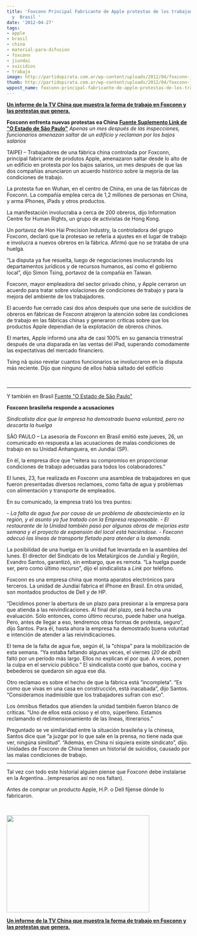 ```yaml
---
title: 'Foxconn Principal Fabricante de Apple protestas de los trabajadores en China
  y  Brasil '
date: '2012-04-27'
tags:
- apple
- brasil
- china
- material-para-difusion
- foxconn
- jiundai
- suicidios
- trabajo
image: http://partidopirata.com.ar/wp-content/uploads/2012/04/foxconn-jundiai-andre-lessa_AE.jpg
thumb: http://partidopirata.com.ar/wp-content/uploads/2012/04/foxconn-jundiai-andre-lessa_AE-150x150.jpg
wppost_name: foxconn-principal-fabricante-de-apple-protestas-de-los-trabajadores-en-china-y-brasil
---
```


<strong><a href="http://partido-pirata.blogspot.com.ar/2012/01/foxconn-donde-sus-empleados-se-suicidan.html">Un informe de la TV China que muestra la forma de trabajo en Foxconn y las protestas que genera.</a></strong>

<strong>Foxconn enfrenta nuevas protestas ea China</strong>
<strong><a href="http://blogs.estadao.com.br/link/trabalhadores-da-foxconn-protestam-na-china/" target="_blank">Fuente Suplemento Link de "O Estado de São Paulo"</a></strong>
<em>Apenas un mes después de las inspecciones, funcionarios amenazan saltar de un edifício y reclaman por los bajos salarios</em>

TAIPEI – Trabajadores de una fábrica china controlada por Foxconn, principal fabricante de produtos Apple, amenazaron saltar desde lo alto de un edificio en protesta por los bajos salarios, un mes después de que las dos compañías anunciaron un acuerdo histórico sobre la mejoría de las condiciones de trabajo.

La protesta fue en Wuhan, en el centro de China, en una de las fábricas de Foxconn. La compañía emplea cerca de 1,2 millones de personas en China, y arma iPhones, iPads y otros productos.

La manifestación involucraba a cerca de 200 obreros, dijo Information Centre for Human Rights, un grupo de activistas de Hong Kong.

Un portavoz de Hon Hai Precision Industry, la controladora del grupo Foxconn, declaró que la protesao se referia a ajustes en el lugar de trabajo e involucra a nuevos obreros en la fábrica. Afirmó que no se trataba de una huelga.

“La disputa ya fue resuelta, luego de negociaciones involucrando los departamentos jurídicos y de recursos humanos, así como el gobierno local”, dijo Simon Tsing, portavoz de la compañía en Taiwan.

Foxconn, mayor empleadora del sector privado chino, y Apple cerraron un acuerdo para tratar sobre violaciones de condiciones de trabajo y para la mejora del ambiente de los trabajadores.

El acuerdo fue cerrado casi dos años después que una serie de suicidios de obreros en fábricas de Foxconn atrajeron la atención sobre las condiciones de trabajo en las fábricas chinas y generaron críticas sobre que los productos Apple dependian de la explotación de obreros chinos.

El martes, Apple informó una alta de casi 100% en su ganancia trimestral después de una disparada en las ventas del iPad, superando comodamente las expectativas del mercado financiero.

Tsing nã quiso revelar cuantos funcionarios se involucraron en la disputa más reciente. Dijo que ninguno de ellos habia saltado del edificio

&nbsp;

<hr />

Y también en Brasil
<a href="http://blogs.estadao.com.br/link/greve-na-foxconn-seria-ultimo-recurso/" target="_blank">Fuente "O Estado de São Paulo"</a>

<strong>Foxconn brasileña responde a acusaciones</strong>

<em>Sindicalista dice que la empresa ha demostrado buena voluntad, pero no descarta la huelga</em>

SÃO PAULO – La asesoria de Foxconn en Brasil emitió este jueves, 26, un comunicado en respuesta a las acusaciones de malas condiciones de trabajo en su Unidad Anhanguera, en Jundiaí (SP).

En él, la empresa dice que “reitera su compromiso en proporcionar condiciones de trabajo adecuadas para todos los colaboradores.”

El lunes, 23, fue realizada en Foxconn una asamblea de trabajadores en que fueron presentadas diversos reclamoes, como falta de agua y problemas con alimentación y transporte de empleados.

En su comunicado, la empresa trató los tres puntos:

<em>- La falta de agua fue por causa de un problema de abastecimiento en la región, y el asunto ya fue tratado con la Empresa responsable.</em>
<em>- El restaurante de la Unidad también pasó por algunas obras de mejorias esta semana y el proyecto de expansión del local está haciéndose.</em>
<em>- Foxconn adecuó las líneas de transporte fletado para atender a la demanda.</em>

La posibilidad de una huelga en la unidad fue levantada en la asamblea del lunes. El director del Sindicato de los Metalúrgicos de Jundiaí y Región, Evandro Santos, garantizó, sin embargo, que es remota. “La huelga puede ser, pero como último recurso”, dijo el sindicalista a <em>Link</em> por teléfono.

Foxconn es una empresa china que monta aparatos electrónicos para terceros. La unidad de Jundiaí fabrica el iPhone en Brasil. En otra unidad, son montados productos de Dell y de HP.

“Decidimos poner la abertura de un plazo para presionar a la empresa para que atienda a las reivindicaciones. Al final del plazo, será hecha una evaluación. Sólo entonces, como último recurso, puede haber una huelga. Pero, antes de llegar a eso, tendremos otras formas de protesta, seguro”, dijo Santos. Para él, hasta ahora la empresa ha demostrado buena voluntad e intención de atender a las reivindicaciones.

El tema de la falta de agua fue, según él, la "chispa" para la mobilización de esta semana. “Ya estaba faltando algunas veces, el viernes (<em>20 de abril</em>) faltó por un período más largo. Ellos no explican el por qué. A veces, ponen la culpa en el servicio público.” El sindicalista contó que baños, cocina y bebederos se quedaron sin agua ese día.

Otro reclamao es sobre el hecho de que la fábrica está “incompleta”. “Es como que vivas en una casa en construcción, está inacabada”, dijo Santos. “Consideramos inadmisible que los trabajadores sufran con eso”.

Los ómnibus fletados que atienden la unidad también fueron blanco de críticas. “Uno de ellos está ocioso y el otro, súperlleno. Estamos reclamando el redimensionamiento de las líneas, itinerarios.”

Preguntado se ve similaridad entre la situación brasileña y la chinesa, Santos dice que ”a juzgar por lo que sale en la prensa, no tiene nada que ver, ningúna similitud”. “Además, en China ni siquiera existe sindicato”, dijo. Unidades de Foxconn de China tienen un historial de suicidios, causado por las malas condiciones de trabajo.

<hr />

Tal vez con todo este historial alguien piense que Foxconn debe instalarse en la Argentina...(empresarios así no nos faltan).

Antes de comprar un producto Apple, H.P. o Dell fíjense dónde lo fabricaron.<strong></strong>

&nbsp;

<a href="http://partidopirata.com.ar/wp-content/uploads/2012/04/foxconn-jundiai-andre-lessa_AE.jpg"><img class="size-full wp-image-4248" title="foxconn-jundiai-andre-lessa_AE" src="http://partidopirata.com.ar/wp-content/uploads/2012/04/foxconn-jundiai-andre-lessa_AE.jpg" alt="" width="390" height="265" /></a>


<strong><a href="http://partido-pirata.blogspot.com.ar/2012/01/foxconn-donde-sus-empleados-se-suicidan.html">Un informe de la TV China que muestra la forma de trabajo en Foxconn y las protestas que genera.</a></strong>
